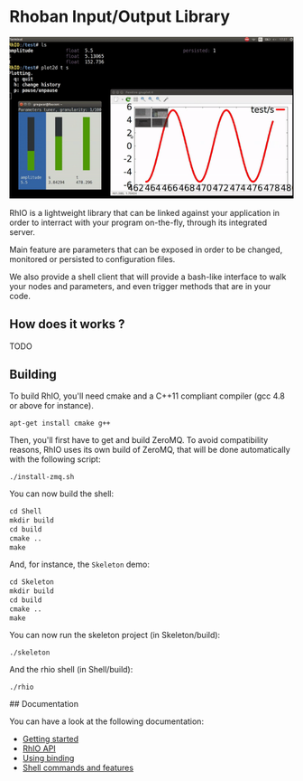 # Rhoban Input/Output Library

![RhIO](rhio.gif)

RhIO is a lightweight library that can be linked against your application
in order to interract with your program on-the-fly, through its integrated server.

Main feature are parameters that can be exposed in order to be changed, monitored
or persisted to configuration files. 

We also provide a shell client that will provide a bash-like interface to walk
your nodes and parameters, and even trigger methods that are in your code.

## How does it works ?

TODO

## Building

To build RhIO, you'll need cmake and a C++11 compliant compiler (gcc 4.8 or
above for instance).

    apt-get install cmake g++

Then, you'll first have to get and build ZeroMQ. To avoid compatibility reasons,
RhIO uses its own build of ZeroMQ, that will be done automatically with the 
following script:

    ./install-zmq.sh

You can now build the shell:

    cd Shell
    mkdir build
    cd build
    cmake ..
    make

And, for instance, the `Skeleton` demo:

    cd Skeleton
    mkdir build
    cd build
    cmake ..
    make

You can now run the skeleton project (in Skeleton/build):

    ./skeleton

And the rhio shell (in Shell/build):

    ./rhio

## Documentation

You can have a look at the following documentation:

* [Getting started](/Docs/get_started.md)
* [RhIO API](/Docs/api.md)
* [Using binding](/Docs/binding.md)
* [Shell commands and features](/Docs/shell.md)
